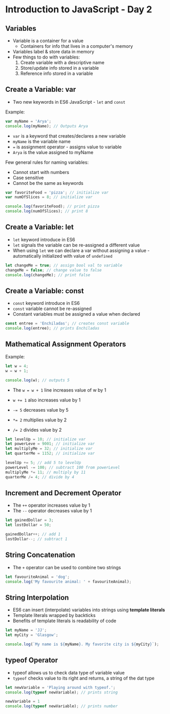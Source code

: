 # Introduction to JavaScript - Day 2

## Variables

* Variable is a container for a value
	* Containers for info that lives in a computer's memory
* Variables label & store data in memory
* Few things to do with variables:
	1. Create variable with a descriptive name
	2. Store/update info stored in a variable
	3. Reference info stored in a variable

## Create a Variable: var

* Two new keywords in ES6 JavaScript - `let` and `const`

Example:
```javascript
var myName = 'Arya';
console.log(myName); // Outputs Arya
```

* `var` is a keyword that creates/declares a new variable
* `myName` is the variable name
* `=` is assignment operator - assigns value to variable
* `Arya` is the value assigned to myName

Few general rules for naming variables:
* Cannot start with numbers
* Case sensitive
* Cannot be the same as keywords


```javascript
var favoriteFood = 'pizza'; // initialize var
var numOfSlices = 8; // initialize var

console.log(favoriteFood); // print pizza
console.log(numOfSlices); // print 8
```

## Create a Variable: let

* `let` keyword introduce in ES6
* `let` signals the variable can be re-assigned a different value
* When using `let` we can declare a var without assigning a value - automatically initialized with value of `undefined`

```javascript
let changeMe = true; // assign bool val to variable
changeMe = false; // change value to false
console.log(changeMe); // print false
````
## Create a Variable: const

* `const` keyword introduce in ES6
* `const` variable cannot be re-assigned
* Constant variables must be assigned a value when declared

```javascript
const entree = 'Enchiladas'; // creates const variable
console.log(entree); // prints Enchiladas
````

## Mathematical Assignment Operators

Example:

```javascript
let w = 4;
w = w + 1;

console.log(w); // outputs 5
```

* The `w = w + 1` line increases value of w by 1
* `w += 1` also increases value by 1

* `-= 5` decreases value by 5
* `*= 2` multiplies value by 2
* `/= 2` divides value by 2

```javascript
let levelUp = 10; // initialize var
let powerLeve = 9001; // initialize var
let multiplyMe = 32; // initialize var
let quarterMe = 1152; // initialize var

levelUp += 5; // add 5 to levelUp
powerLevel -= 100; // subtract 100 from powerLevel
multiplyMe *= 11; // multiply by 11
quarterMe /= 4; // divide by 4
````

## Increment and Decrement Operator

* The `++` operator increases value by 1
* The `--` operator decreases value by 1

```javascript
let gainedDollar = 3;
let lostDollar = 50;

gainedDollar++; // add 1
lostDollar--; // subtract 1
```

## String Concatenation

* The `+` operator can be used to combine two strings

```javascript
let favouriteAnimal = 'dog';
console.log('My favourite animal: ' + favouriteAnimal);
```

## String Interpolation

* ES6 can insert (interpolate) variables into strings using __template literals__
* Template literals wrapped by backticks 
* Benefits of template literals is readability of code

```javascript
let myName = 'JJ';
let myCity = 'Glasgow';

console.log(`My name is ${myName}. My favorite city is ${myCity}`);
```

## typeof Operator

* typeof allows us to check data type of variable value
* `typeof` checks value to its right and returns, a string of the dat type

```javascript
let newVariable = 'Playing around with typeof.';
console.log(typeof newVariable); // prints string

newVariable = 1
console.log(typeof newVariable); // prints number
```
